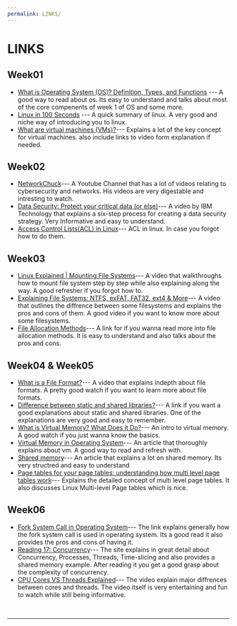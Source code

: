 ```yaml
---
permalink: LINKS/
---
```


# LINKS

## Week01
* [What is Operating System (OS)? Definition, Types, and Functions](https://www.mygreatlearning.com/blog/what-is-operating-system/) --- 
A good way to read about os. Its easy to understand and talks about most of the core compenents of week 1 of OS and some more.
* [Linux in 100 Seconds](https://www.youtube.com/watch?v=rrB13utjYV4) --- 
A quick summary of linux. A very good and niche way of introducing you to linux.
* [What are virtual machines (VMs)?](https://www.ibm.com/topics/virtual-machines)--- 
Explains a lot of the key concept for virtual machines. also include links to video form explanation if needed.

## Week02
* [NetworkChuck](https://www.youtube.com/@NetworkChuck)---
A Youtube Channel that has a lot of videos relating to cybersecurity and networks. His videos are very digestable and intresting to watch.
* [Data Security: Protect your critical data (or else)](https://www.youtube.com/watch?v=N8xEgSe5RwE)---
A video by IBM Technology that explains a six-step process for creating a data security strategy. Very Informative and easy to understand.
* [Access Control Lists(ACL) in Linux](https://www.geeksforgeeks.org/access-control-listsacl-linux/)---
ACL in linux. In case you forgot how to do them.

## Week03
* [Linux Explained | Mounting File Systems](https://www.youtube.com/watch?v=ssdFIWbVKZ4&t)--- A video that walkthroughs how to mount file system step by step while also explaining along the way. A good refresher if you forgot how to.
* [Explaining File Systems: NTFS, exFAT, FAT32, ext4 & More](https://www.youtube.com/watch?v=_h30HBYxtws)--- A video that outlines the diffrence between some filesystems and explains the pros and cons of them. A good video if you want to know more about some filesystems.
* [File Allocation Methods](https://www.geeksforgeeks.org/file-allocation-methods/)--- A link for if you wanna read more into file allocation methods. It is easy to understand and also talks about the pros and cons.

## Week04 & Week05
* [What is a File Format?](https://www.youtube.com/watch?v=VVdmmN0su6E)--- A video that explains indepth about file formats. A pretty good watch if you want to learn more about file formats.
* [Difference between static and shared libraries?](https://stackoverflow.com/questions/2649334/difference-between-static-and-shared-libraries)--- A link if you want a good explanations about static and shared libraries. One of the explanations are very good and easy to remember.
* [What is Virtual Memory? What Does it Do?](https://www.youtube.com/watch?v=qeOBEOBJREs)--- An intro to virtual memory. A good watch if you just wanna know the basics.
* [Virtual Memory in Operating System](https://www.geeksforgeeks.org/virtual-memory-in-operating-system/)--- An article that thoroughly explains about vm. A good way to read and refresh with.
* [Shared memory](https://www.ibm.com/docs/en/informix-servers/12.10?topic=management-shared-memory)--- An article that explains a lot on shared memory. Its very structred and easy to understand
* [Page tables for your page tables: understanding how multi level page tables work](https://www.youtube.com/watch?v=hd8bYx7QCS0&t=10s&pp=ygULcGFnZSB0YWJsZSA%3D)--- Explains the detailed concept of multi level page tables. It also discusses Linux Multi-level Page tables which is nice.

## Week06
* [Fork System Call in Operating System](https://www.geeksforgeeks.org/fork-system-call-in-operating-system/)--- The link explains generally how the fork system call is used in operating system. Its a good read it also provides the pros and cons of having it.
* [Reading 17: Concurrency](https://web.mit.edu/6.005/www/fa14/classes/17-concurrency/)--- The site explains in great detail about Concurrency, Processes, Threads, Time-slicing and also provides a shared memory example. After reading it you get a good grasp about the complexity of concurrency.
* [CPU Cores VS Threads Explained](https://www.youtube.com/watch?v=hwTYDQ0zZOw)--- The video explain major diffrences between cores and threads. The video itself is very entertaining and fun to watch while still being informative.
	
<br>
<hr>
